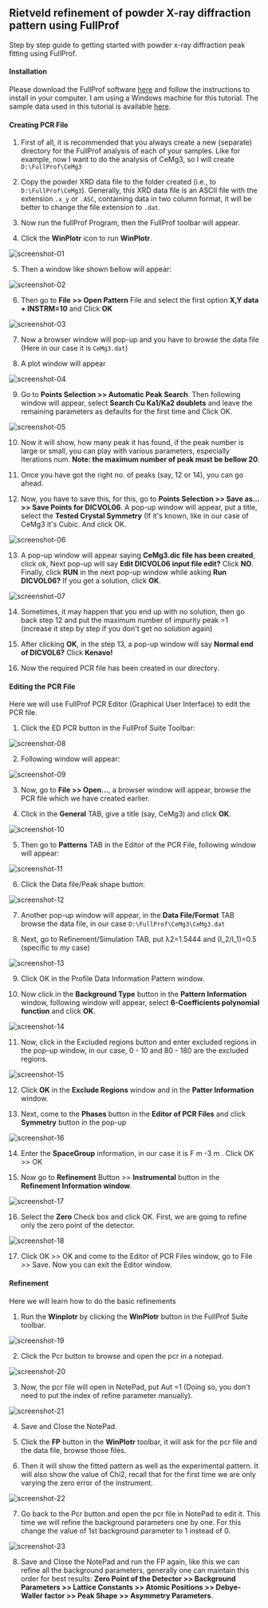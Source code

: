 ## Rietveld refinement of powder X-ray diffraction pattern using FullProf

Step by step guide to getting started with powder x-ray diffraction peak fitting
using FullProf.

#### Installation

Please download the FullProf software [here](
http://www.ill.eu/sites/fullprof/php/downloads.html) and
follow the instructions to install in your computer. I am using a Windows
machine for this tutorial. The sample data used in this tutorial is available
[here](http://dx.doi.org/10.17632/x6ph2nkrmm).


#### Creating PCR File

1. First of all, it is recommended that you always create a new (separate)
directory for the FullProf analysis of each of your samples. Like for example,
now I want to do the analysis of CeMg3, so I will create `D:\FullProf\CeMg3`

2. Copy the powder XRD data file to the folder created (i.e., to
`D:\FullProf\CeMg3`). Generally, this XRD data file is an ASCII file with the
extension `.x_y` or `.ASC`, containing data in two column format, it will be
better to change the file extension to `.dat`.

3. Now run the fullProf Program, then the FullProf toolbar will appear.

4. Click the **WinPlotr** icon to run **WinPlotr**.

![screenshot-01](./assets/img-01.png)

5. Then a window like shown bellow will appear:

![screenshot-02](./assets/img-02.png)

6. Then go to **File >> Open Pattern** File and select the first option **X,Y
data + INSTRM=10** and Click **OK**

![screenshot-03](./assets/img-03.png)

7. Now a browser window will pop-up and you have to browse the data file (Here
in our case it is `CeMg3.dat`)

8. A plot window will appear

![screenshot-04](./assets/img-04.png)

9. Go to **Points Selection >> Automatic Peak Search**. Then following window
will appear, select **Search Cu Ka1/Ka2 doublets** and leave the remaining
parameters as defaults for the first time and Click OK.

![screenshot-05](./assets/img-05.png)

10. Now it will show, how many peak it has found, if the peak number is large or
small, you can play with various parameters, especially Iterations num. **Note:
the maximum number of peak must be bellow 20**.

11. Once you have got the right no. of peaks (say, 12 or 14), you can go ahead.

12. Now, you have to save this, for this, go to
**Points Selection >> Save as… >> Save Points for DICVOL06**. A pop-up window
will appear, put a title, select the **Tested Crystal Symmetry** (If it's known,
like in our case of CeMg3 it's Cubic. And click OK.

![screenshot-06](./assets/img-06.png)

13. A pop-up window will appear saying **CeMg3.dic file has been created**,
click ok, Next pop-up will say **Edit DICVOL06 input file edit?** Click **NO**.
Finally, click **RUN** in the next pop-up window while asking **Run DICVOL06?**
If you get a solution, click **OK**.

![screenshot-07](./assets/img-07.png)

14. Sometimes, it may happen that you end up with no solution, then go back step
12 and put the maximum number of impurity peak =1 (increase it step by step if
you don't get no solution again)

15. After clicking **OK**, in the step 13, a pop-up window will say **Normal end
of DICVOL6?** Click **Kenavo!**

16. Now the required PCR file has been created in our directory.

#### Editing the PCR File
Here we will use FullProf PCR Editor (Graphical User Interface) to edit the PCR
file.

1. Click the ED PCR button in the FullProf Suite Toolbar:

![screenshot-08](./assets/img-08.png)

2. Following window will appear:

![screenshot-09](./assets/img-09.png)

3. Now, go to **File >> Open…**, a browser window will appear, browse the PCR
file which we have created earlier.

4. Click in the **General** TAB, give a title (say, CeMg3) and click **OK**.

![screenshot-10](./assets/img-10.png)

5. Then go to **Patterns** TAB in the Editor of the PCR File, following window
will appear:

![screenshot-11](./assets/img-11.png)

6. Click the Data file/Peak shape button:

![screenshot-12](./assets/img-12.png)

7. Another pop-up window will appear, in the **Data File/Format** TAB browse the
data file, in our case `D:\FullProf\CeMg3\CeMg3.dat`

8. Next, go to Refinement/Simulation TAB, put λ2=1.5444 and (I_2/I_1)=0.5
(specific to my case)

![screenshot-13](./assets/img-13.png)

9. Click OK in the Profile Data Information Pattern window.

10. Now click in the **Background Type** button in the **Pattern Information**
window, following window will appear, select **6-Coefficients polynomial
function** and click **OK**.

![screenshot-14](./assets/img-14.png)

11. Now, click in the Excluded regions button and enter excluded regions in the
pop-up window, in our case, 0 - 10 and 80 - 180 are the excluded regions.

![screenshot-15](./assets/img-15.png)

12. Click **OK** in the **Exclude Regions** window and in the **Patter
Information** window.

13. Next, come to the **Phases** button in the **Editor of PCR Files** and click
**Symmetry** button in the pop-up

![screenshot-16](./assets/img-16.png)

14. Enter the **SpaceGroup** information, in our case it is F m -3 m .
Click OK >> OK

15. Now go to  **Refinement** Button >> **Instrumental** button in the
**Refinement Information window**.

![screenshot-17](./assets/img-17.png)

16. Select the **Zero** Check box and click OK. First, we are going to refine
only the zero point of the detector.

![screenshot-18](./assets/img-18.png)

17. Click OK >> OK and come to the Editor of PCR Files window, go to File >>
Save. Now you can exit the Editor window.

#### Refinement

Here we will learn how to do the basic refinements

1. Run the **Winplotr** by clicking the **WinPlotr** button in the FullProf
Suite toolbar.

![screenshot-19](./assets/img-19.png)

2. Click the Pcr button to browse and open the pcr in a notepad.

![screenshot-20](./assets/img-20.png)

3. Now, the pcr file will open in NotePad, put Aut =1 (Doing so, you don't need
to put the index of refine parameter manually).

![screenshot-21](./assets/img-21.png)

4. Save and Close the NotePad.

5. Click the **FP** button in the **WinPlotr** toolbar, it will ask for the pcr
file and the data file, browse those files.

6. Then it will show the fitted pattern as well as the experimental pattern. It
will also show the value of Chi2, recall that for the first time we are only
varying the zero error of the instrument.

![screenshot-22](./assets/img-22.png)

7. Go back to the Pcr button and open the pcr file in NotePad to edit it. This
time we will refine the background parameters one by one. For this change the
value of 1st background parameter to 1 instead of 0.

![screenshot-23](./assets/img-23.png)

8. Save and Close the NotePad and run the FP again, like this we can refine all
the background parameters, generally one can maintain this order for best
results:
**Zero Point of the Detector >> Background Parameters >> Lattice Constants >>
Atomic Positions >> Debye-Waller factor >> Peak Shape >> Asymmetry Parameters**.
